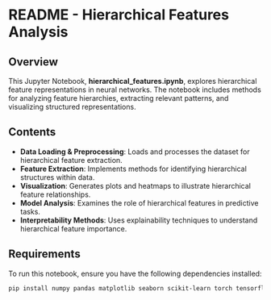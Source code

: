 # **README - Hierarchical Features Analysis**

## **Overview**
This Jupyter Notebook, **hierarchical_features.ipynb**, explores hierarchical feature representations in neural networks. The notebook includes methods for analyzing feature hierarchies, extracting relevant patterns, and visualizing structured representations.

## **Contents**
- **Data Loading & Preprocessing**: Loads and processes the dataset for hierarchical feature extraction.
- **Feature Extraction**: Implements methods for identifying hierarchical structures within data.
- **Visualization**: Generates plots and heatmaps to illustrate hierarchical feature relationships.
- **Model Analysis**: Examines the role of hierarchical features in predictive tasks.
- **Interpretability Methods**: Uses explainability techniques to understand hierarchical feature importance.

## **Requirements**
To run this notebook, ensure you have the following dependencies installed:

```bash
pip install numpy pandas matplotlib seaborn scikit-learn torch tensorflow
